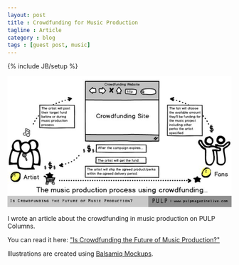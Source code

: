 ```yaml
---
layout: post
title : Crowdfunding for Music Production
tagline : Article
category : blog
tags : [guest post, music]
---
```

{% include JB/setup %}

![Crowdfunding](/assets/images/crowdfunding.jpg)

I wrote an article about the crowdfunding in music production on PULP Columns. 

You can read it here: ["Is Crowdfunding the Future of Music Production?"](http://pulpmagazinelive.com/column/new-shit/crowdfunding-future-of-music-production)

Illustrations are created using [Balsamiq Mockups](http://balsamiq.com/products/mockups/).